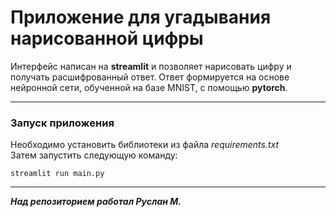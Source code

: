 # Приложение для угадывания нарисованной цифры

Интерфейс написан на **streamlit** и позволяет нарисовать цифру и получать расшифрованный ответ. Ответ формируется на основе нейронной сети, обученной на базе MNIST, с помощью **pytorch**.

---
### Запуск приложения
Необходимо установить библиотеки из файла *requirements.txt*
<br>Затем запустить следующую команду:
```
streamlit run main.py
```

---
***Над репозиторием работал Руслан М.***
